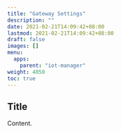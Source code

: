 ```yaml
---
title: "Gateway Settings"
description: ""
date: 2021-02-21T14:09:42+08:00
lastmod: 2021-02-21T14:09:42+08:00
draft: false
images: []
menu:
  apps:
    parent: "iot-manager"
weight: 4050
toc: true
---
```


## Title

Content.
